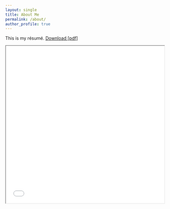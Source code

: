 ```yaml
---
layout: single
title: About Me
permalink: /about/
author_profile: true
---
```


This is my résumé. <a download href="/assets/files/resume.pdf">Download [pdf]</a><br>
<iframe src="/assets/files/resume.pdf" width="100%" height="500px"></iframe>